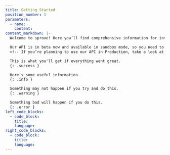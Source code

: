 ```yaml
---
title: Getting Started
position_number: 1
parameters:
  - name:
    content:
content_markdown: |-
  Welcome to sprove! Here you’ll find comprehensive information for integrating with our straightforward API. We’ve tried to make this documentation user-friendly and example-filled, but if you have any questions, please don't hesitate to <a href="mailto:developer@sprove.me">drop us a line</a>.

  Our API is in beta now and available in sandbox mode, so you need to <a href="mailto:developer@sprove.me">contact us</a> to get your API credentials. We're working hard on making Quick start guide, which walks through your entire sprove integration step-by-step. It'll help if you <a href="mailto:developer@sprove.me">drop us a line</a> with your favorite framework.
  <!-- If you’re planning to use our API in Production, take a look at our Privacy Policy. The fastest way to get your integration up and running is to use our Quickstart guide, which walks through your entire Plaid integration step-by-step. You’ll integrate Plaid Link into your site or app and then use one of our client libraries to retrieve the data you need from our API. -->

  This is what you'll get if everything went great.
  {: .success }

  Here's some useful information.
  {: .info }

  Something may not happen if you try and do this.
  {: .warning }

  Something bad will happen if you do this.
  {: .error }
left_code_blocks:
  - code_block:
    title:
    language:
right_code_blocks:
  - code_block:
    title:
    language:
---
```

